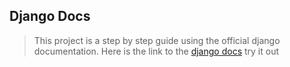 ## Django Docs 

> This project is a step by step guide using the official django documentation.
> Here is the link to the [django docs](https://docs.djangoproject.com/en/5.2/intro/tutorial01/) try it out 
